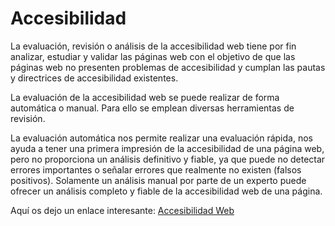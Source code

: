 
# Accesibilidad

La evaluación, revisión o análisis de la accesibilidad web tiene por fin analizar, estudiar y validar las páginas web con el objetivo de que las páginas web no presenten problemas de accesibilidad y cumplan las pautas y directrices de accesibilidad existentes.

La evaluación de la accesibilidad web se puede realizar de forma automática o manual. Para ello se emplean diversas herramientas de revisión.

La evaluación automática nos permite realizar una evaluación rápida, nos ayuda a tener una primera impresión de la accesibilidad de una página web, pero no proporciona un análisis definitivo y fiable, ya que puede no detectar errores importantes o señalar errores que realmente no existen (falsos positivos). Solamente un análisis manual por parte de un experto puede ofrecer un análisis completo y fiable de la accesibilidad web de una página.

Aquí os dejo un enlace interesante: [Accesibilidad Web](http://accesibilidadweb.dlsi.ua.es/)
